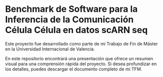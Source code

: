 # Benchmark de Software para la Inferencia de la Comunicación Célula Célula en datos scARN seq

Este proyecto fue desarrollado como parte de mi Trabajo de Fin de Máster en la Universidad Internacional de Valencia.

En este repositorio encontrará una presentación que ofrece un resumen visual para una comprensión rápida del proyecto. Si desea profundizar en los detalles, puedes descargar el documento completo de mi TFM.
